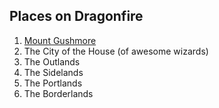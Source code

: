 ## Places on Dragonfire

1. [Mount Gushmore](volcano)
2. The City of the House (of awesome wizards)
3. The Outlands
4. The Sidelands
5. The Portlands
6. The Borderlands
